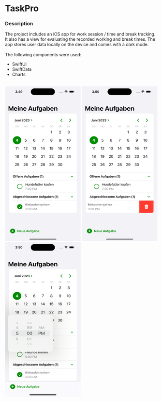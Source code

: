 # TaskPro

### Description ###
The project includes an iOS app for work session / time and break tracking.
It also has a view for evaluating the recorded working and break times.
The app stores user data locally on the device and comes with a dark mode.
<br><br>
The following components were used:
- SwiftUI
- SwiftData
- Charts
<br><br>
<p float="left">
  <img src="https://github.com/doupe97/TaskPro/blob/main/Demo/Demo_1.png" width="250" height="510">
  <img src="https://github.com/doupe97/TaskPro/blob/main/Demo/Demo_2.png" width="250" height="510">
  <img src="https://github.com/doupe97/TaskPro/blob/main/Demo/Demo_3.png" width="250" height="510">
</p>
